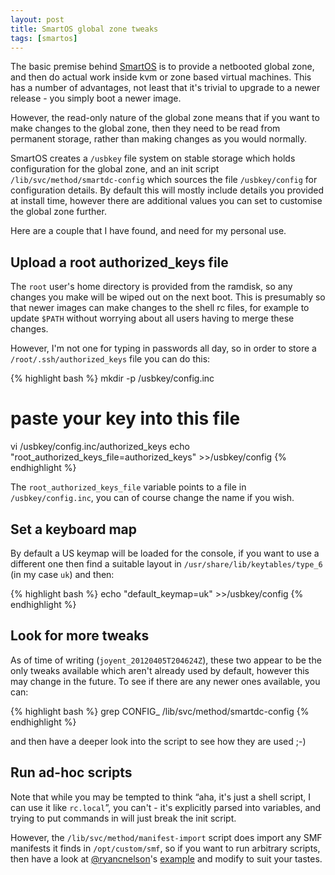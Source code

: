 ```yaml
---
layout: post
title: SmartOS global zone tweaks
tags: [smartos]
---
```


The basic premise behind [SmartOS](http://smartos.org/) is to provide a
netbooted global zone, and then do actual work inside kvm or zone based virtual
machines.  This has a number of advantages, not least that it's trivial to
upgrade to a newer release - you simply boot a newer image.

However, the read-only nature of the global zone means that if you want to make
changes to the global zone, then they need to be read from permanent storage,
rather than making changes as you would normally.

SmartOS creates a `/usbkey` file system on stable storage which holds
configuration for the global zone, and an init script
`/lib/svc/method/smartdc-config` which sources the file `/usbkey/config` for
configuration details.  By default this will mostly include details you
provided at install time, however there are additional values you can set to
customise the global zone further.

Here are a couple that I have found, and need for my personal use.

## Upload a root authorized_keys file

The `root` user's home directory is provided from the ramdisk, so any changes
you make will be wiped out on the next boot.  This is presumably so that newer
images can make changes to the shell rc files, for example to update `$PATH`
without worrying about all users having to merge these changes.

However, I'm not one for typing in passwords all day, so in order to store a
`/root/.ssh/authorized_keys` file you can do this:

{% highlight bash %}
mkdir -p /usbkey/config.inc
# paste your key into this file
vi /usbkey/config.inc/authorized_keys
echo "root_authorized_keys_file=authorized_keys" >>/usbkey/config
{% endhighlight %}

The `root_authorized_keys_file` variable points to a file in
`/usbkey/config.inc`, you can of course change the name if you wish.

## Set a keyboard map

By default a US keymap will be loaded for the console, if you want to use a
different one then find a suitable layout in `/usr/share/lib/keytables/type_6`
(in my case `uk`) and then:

{% highlight bash %}
echo "default_keymap=uk" >>/usbkey/config
{% endhighlight %}

## Look for more tweaks

As of time of writing (`joyent_20120405T204624Z`), these two appear to be the
only tweaks available which aren't already used by default, however this may
change in the future.  To see if there are any newer ones available, you can:

{% highlight bash %}
grep CONFIG_ /lib/svc/method/smartdc-config
{% endhighlight %}

and then have a deeper look into the script to see how they are used ;-)

## Run ad-hoc scripts

Note that while you may be tempted to think &ldquo;aha, it's just a shell
script, I can use it like `rc.local`&rdquo;, you can't - it's explicitly parsed
into variables, and trying to put commands in will just break the init script.

However, the `/lib/svc/method/manifest-import` script does import any SMF
manifests it finds in `/opt/custom/smf`, so if you want to run arbitrary
scripts, then have a look at
[@ryancnelson](https://twitter.com/#!/ryancnelson)'s
[example](http://www.psychicfriends.net/blog/archives/2012/03/21/smartosorg_run_things_at_boot.html)
and modify to suit your tastes.

